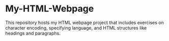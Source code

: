 # My-HTML-Webpage
This repository hosts my HTML webpage project that includes exercises on character encoding, specifying language, and HTML structures like headings and paragraphs.
